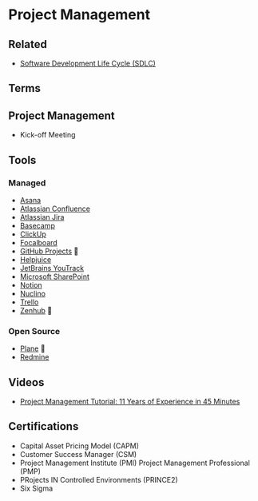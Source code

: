 # Project Management

## Related

- [Software Development Life Cycle (SDLC)](/software/sdlc.md)

## Terms

## Project Management

- Kick-off Meeting

## Tools

### Managed

- [Asana](https://asana.com)
- [Atlassian Confluence](/atlassian/confluence.md)
- [Atlassian Jira](https://atlassian.com/software/jira)
- [Basecamp](https://basecamp.com)
- [ClickUp](https://clickup.com)
- [Focalboard](/focalboard.md)
- [GitHub Projects](https://docs.github.com/en/issues/organizing-your-work-with-project-boards) 🌟
- [Helpjuice](https://helpjuice.com)
- [JetBrains YouTrack](https://jetbrains.com/youtrack)
- [Microsoft SharePoint](/microsoft/sharepoint.md)
- [Notion](/notion.md)
- [Nuclino](https://nuclino.com)
- [Trello](https://trello.com)
- [Zenhub](https://zenhub.com) 🌟

<!--
https://linear.app
https://slite.com
https://meistertask.com
-->

### Open Source

- [Plane](https://plane.so) 🌟
- [Redmine](/redmine.md)

<!--
https://taiga.io
-->

## Videos

- [Project Management Tutorial: 11 Years of Experience in 45 Minutes](https://youtu.be/4C5LYI1DLR4)

<!-- ##

- Risk Management Framework (RMF) -->

## Certifications

- Capital Asset Pricing Model (CAPM)
- Customer Success Manager (CSM)
- Project Management Institute (PMI) Project Management Professional (PMP)
- PRojects IN Controlled Environments (PRINCE2)
- Six Sigma
